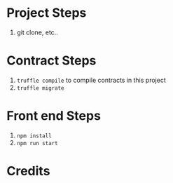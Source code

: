 # Project Steps

1. git clone, etc..

# Contract Steps

1. `truffle compile` to compile contracts in this project
2. `truffle migrate`

# Front end Steps

1. `npm install`
2. `npm run start`

# Credits
